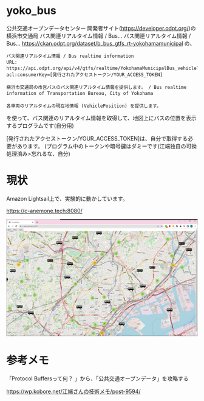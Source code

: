 # yoko_bus

公共交通オープンデータセンター 開発者サイト(https://developer.odpt.org/)の
横浜市交通局 バス関連リアルタイム情報 / Bus... バス関連リアルタイム情報 / Bus...
https://ckan.odpt.org/dataset/b_bus_gtfs_rt-yokohamamunicipal
の、

```
バス関連リアルタイム情報 / Bus realtime information
URL: https://api.odpt.org/api/v4/gtfs/realtime/YokohamaMunicipalBus_vehicle?acl:consumerKey=[発行されたアクセストークン/YOUR_ACCESS_TOKEN]

横浜市交通局の市営バスのバス関連リアルタイム情報を提供します。 / Bus realtime information of Transportation Bureau, City of Yokohama

各車両のリアルタイムの現在地情報 (VehiclePosition) を提供します。
```
を使って、バス関連のリアルタイム情報を取得して、地図上にバスの位置を表示するプログラムです(自分用)

[発行されたアクセストークン/YOUR_ACCESS_TOKEN]は、自分で取得する必要があります。
(プログラム中のトークンや暗号鍵はダミーです(江端独自の可換処理済み>忘れるな、自分)


# 現状
Amazon Lightsail上で、実験的に動かしています。

https://c-anemone.tech:8080/

![](2023-04-09-13-17-50.png)


# 参考メモ
「Protocol Buffersって何？ 」から、「公共交通オープンデータ」を攻略する

https://wp.kobore.net/江端さんの技術メモ/post-9594/
